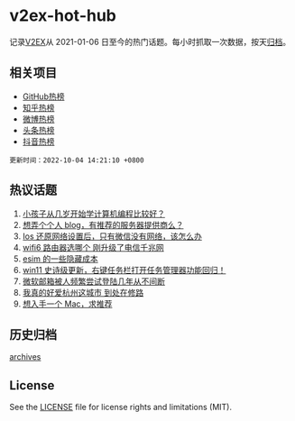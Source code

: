 # v2ex-hot-hub

 记录[V2EX](https://www.v2ex.com/)从 2021-01-06 日至今的热门话题。每小时抓取一次数据，按天[归档](archives)。
 
 ## 相关项目

- [GitHub热榜](https://github.com/lonnyzhang423/github-hot-hub)
- [知乎热榜](https://github.com/lonnyzhang423/zhihu-hot-hub)
- [微博热榜](https://github.com/lonnyzhang423/weibo-hot-hub)
- [头条热榜](https://github.com/lonnyzhang423/toutiao-hot-hub)
- [抖音热榜](https://github.com/lonnyzhang423/douyin-hot-hub)


 `更新时间：2022-10-04 14:21:10 +0800`

## 热议话题

1. [小孩子从几岁开始学计算机编程比较好？](https://www.v2ex.com/t/884505)
1. [想弄个个人 blog，有推荐的服务器提供商么？](https://www.v2ex.com/t/884582)
1. [Ios 还原网络设置后，只有微信没有网络，该怎么办](https://www.v2ex.com/t/884517)
1. [wifi6 路由器选哪个 刚升级了电信千兆网](https://www.v2ex.com/t/884508)
1. [esim 的一些隐藏成本](https://www.v2ex.com/t/884574)
1. [win11 史诗级更新，右键任务栏打开任务管理器功能回归！](https://www.v2ex.com/t/884547)
1. [微软邮箱被人频繁尝试登陆几年从不间断](https://www.v2ex.com/t/884544)
1. [我真的好爱杭州这城市 到处在修路](https://www.v2ex.com/t/884596)
1. [想入手一个 Mac，求推荐](https://www.v2ex.com/t/884562)

## 历史归档

[archives](archives)

## License

See the [LICENSE](LICENSE) file for license rights and limitations (MIT).
